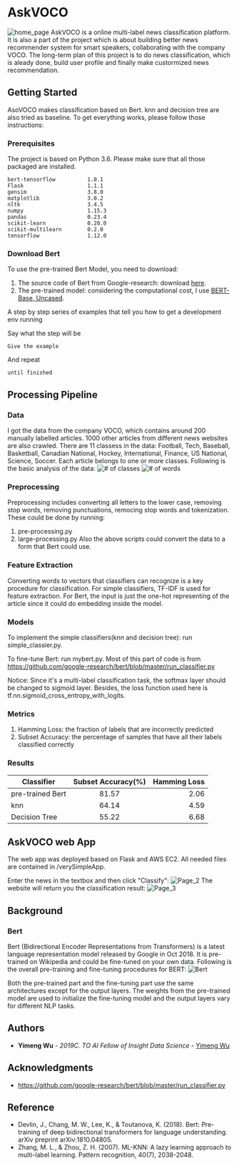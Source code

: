 # AskVOCO 
![home_page](https://github.com/yimeng0701/Voice-recommender-system-for-Smart-Speakers/blob/master/verySimpleApp/home_page.png "Logo Title Text 1")
AskVOCO is a online multi-label news classification platform. It is also a part of the project which is about building better news recommender system for smart speakers, collaborating with the company VOCO. The long-term plan of this project is to do news classification, which is aleady done, build user profile and finally make custormized news recommendation.

## Getting Started

AsoVOCO makes classification based on Bert. knn and decision tree are also tried as baseline. To get everything works, please follow those instructions:

### Prerequisites

The project is based on Python 3.6. Please make sure that all those packaged are installed.

```
bert-tensorflow          1.0.1
Flask                    1.1.1
gensim                   3.8.0
matplotlib               3.0.2
nltk                     3.4.5
numpy                    1.15.3
pandas                   0.23.4
scikit-learn             0.20.0
scikit-multilearn        0.2.0
tensorflow               1.12.0
```

### Download Bert
To use the pre-trained Bert Model, you need to download:
1. The source code of Bert from Google-research: download [here](https://github.com/google-research/bert.git).
2. The pre-trained model: considering the computational cost, I use [BERT-Base, Uncased](https://storage.googleapis.com/bert_models/2018_10_18/uncased_L-12_H-768_A-12.zip).

A step by step series of examples that tell you how to get a development env running

Say what the step will be

```
Give the example
```

And repeat

```
until finished
```

## Processing Pipeline

### Data
I got the data from the company VOCO, which contains around 200 manually labelled articles. 1000 other articles from different news websites are also crawled. There are 11 classess in the data: Football, Tech, Baseball, Basketball, Canadian National, Hockey, International, Finance, US National, Science, Soccer. Each article belongs to one or more classes. Following is the basic analysis of the data:
![# of classes](https://github.com/yimeng0701/Voice-recommender-system-for-Smart-Speakers/blob/master/data/EDA/num_classes.png "Logo Title Text 1")
![# of words](https://github.com/yimeng0701/Voice-recommender-system-for-Smart-Speakers/blob/master/data/EDA/hist.png "Logo Title Text 1")

### Preprocessing
Preprocessing includes converting all letters to the lower case, removing stop words, removing punctuations, remocing stop words and tokenization. These could be done by running:
1. pre-processing.py
2. large-processing.py
Also the above scripts could convert the data to a form that Bert could use.
### Feature Extraction
Converting words to vectors that classifiers can recognize is a key procedure for classification. For simple classifiers, TF-IDF is used for feature extraction. For Bert, the input is just the one-hot representing of the article since it could do embedding inside the model.

### Models
To implement the simple classifiers(knn and decision tree): run simple_classier.py.

To fine-tune Bert: run mybert.py. Most of this part of code is from https://github.com/google-research/bert/blob/master/run_classifier.py

Notice: Since it's a multi-label classification task, the softmax layer should be changed to sigmoid layer. Besides, the loss function used here is tf.nn.sigmoid_cross_entropy_with_logits.

### Metrics
1. Hamming Loss:  the fraction of labels that are incorrectly predicted
2. Subset Accuracy: the percentage of samples that have all their labels classified correctly

### Results
| Classifier        | Subset Accuracy(%)           | Hamming Loss  |
| ------------- |:-------------:| -----:|
| pre-trained Bert| 81.57 | 2.06 |
| knn      | 64.14      |  4.59 |
| Decision Tree | 55.22      |    6.68 |


## AskVOCO web App

The web app was deployed based on Flask and AWS EC2. All needed files are contained in /verySimpleApp. 

Enter the news in the textbox and then click "Classify":
![Page_2](https://github.com/yimeng0701/Voice-recommender-system-for-Smart-Speakers/blob/master/verySimpleApp/Page_2.png "Logo Title Text 1")
The website will return you the classification result:
![Page_3](https://github.com/yimeng0701/Voice-recommender-system-for-Smart-Speakers/blob/master/verySimpleApp/Page_3.png "Logo Title Text 1")

## Background
### Bert
Bert (Bidirectional Encoder Representations from Transformers) is a latest language representation model released by Google in Oct 2018. It is pre-trained on Wikipedia and could be fine-tuned on your own data. Following is the overall pre-training and fine-tuning procedures for BERT:
![Bert](https://github.com/yimeng0701/Voice-recommender-system-for-Smart-Speakers/blob/master/models/bert.png "Logo Title Text 1")

Both the pre-trained part and the fine-tuning part use the same architectures except for the output layers. The weights from the pre-trained model are used to initialize the fine-tuning model and the output layers vary for different NLP tasks.

## Authors

* **Yimeng Wu** - *2019C. TO AI Fellow of Insight Data Science* - [Yimeng Wu](https://github.com/yimeng0701/)

## Acknowledgments
* https://github.com/google-research/bert/blob/master/run_classifier.py

## Reference
* Devlin, J., Chang, M. W., Lee, K., & Toutanova, K. (2018). Bert: Pre-training of deep bidirectional transformers for language understanding. arXiv preprint arXiv:1810.04805.
* Zhang, M. L., & Zhou, Z. H. (2007). ML-KNN: A lazy learning approach to multi-label learning. Pattern recognition, 40(7), 2038-2048.
